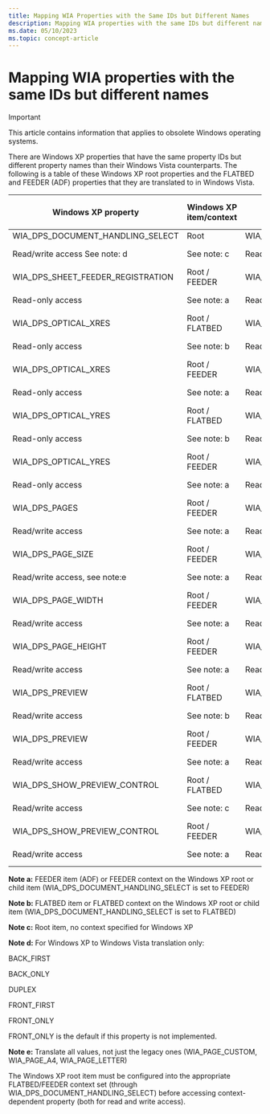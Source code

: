 ```yaml
---
title: Mapping WIA Properties with the Same IDs but Different Names
description: Mapping WIA properties with the same IDs but different names
ms.date: 05/10/2023
ms.topic: concept-article
---
```


# Mapping WIA properties with the same IDs but different names

> [!IMPORTANT]
> This article contains information that applies to obsolete Windows operating systems.

There are Windows XP properties that have the same property IDs but different property names than their Windows Vista counterparts. The following is a table of these Windows XP root properties and the FLATBED and FEEDER (ADF) properties that they are translated to in Windows Vista.

| Windows XP property | Windows XP item/context | Windows Vista property | Windows Vista item |
|--|--|--|--|
| WIA_DPS_DOCUMENT_HANDLING_SELECT | Root | WIA_IPS_DOCUMENT_HANDLING_SELECT | FEEDER |
| Read/write access See note: d | See note: c | Read/write access See note: d | See note: a |
| WIA_DPS_SHEET_FEEDER_REGISTRATION | Root / FEEDER | WIA_IPS_SHEET_FEEDER_REGISTRATION | FEEDER |
| Read-only access | See note: a | Read-only access | See note: a |
| WIA_DPS_OPTICAL_XRES | Root / FLATBED | WIA_IPS_OPTICAL_XRES | FLATBED |
| Read-only access | See note: b | Read-only access | See note: b |
| WIA_DPS_OPTICAL_XRES | Root / FEEDER | WIA_IPS_OPTICAL_XRES | FEEDER |
| Read-only access | See note: a | Read-only access | See note: a |
| WIA_DPS_OPTICAL_YRES | Root / FLATBED | WIA_IPS_OPTICAL_YRES | FLATBED |
| Read-only access | See note: b | Read-only access | See note: b |
| WIA_DPS_OPTICAL_YRES | Root / FEEDER | WIA_IPS_OPTICAL_YRES | FEEDER |
| Read-only access | See note: a | Read-only access | See note: a |
| WIA_DPS_PAGES | Root / FEEDER | WIA_IPS_PAGES | FEEDER |
| Read/write access | See note: a | Read/write access | See note: a |
| WIA_DPS_PAGE_SIZE | Root / FEEDER | WIA_IPS_PAGE_SIZE | FEEDER |
| Read/write access, see note:e | See note: a | Read/write access, see note:e | See note: a |
| WIA_DPS_PAGE_WIDTH | Root / FEEDER | WIA_IPS_PAGE_WIDTH | FEEDER |
| Read/write access | See note: a | Read/write access | See note: a |
| WIA_DPS_PAGE_HEIGHT | Root / FEEDER | WIA_IPS_PAGE_HEIGHT | FEEDER |
| Read/write access | See note: a | Read/write access | See note: a |
| WIA_DPS_PREVIEW | Root / FLATBED | WIA_IPS_PREVIEW | FLATBED |
| Read/write access | See note: b | Read/write access | See note: b |
| WIA_DPS_PREVIEW | Root / FEEDER | WIA_IPS_PREVIEW | FEEDER |
| Read/write access | See note: a | Read/write access | See note: a |
| WIA_DPS_SHOW_PREVIEW_CONTROL | Root / FLATBED | WIA_IPS_SHOW_PREVIEW_CONTROL | FLATBED |
| Read/write access | See note: c | Read/write access | See note: c |
| WIA_DPS_SHOW_PREVIEW_CONTROL | Root / FEEDER | WIA_IPS_SHOW_PREVIEW_CONTROL | FEEDER |
| Read/write access | See note: a | Read/write access | See note: a |

**Note a:**
FEEDER item (ADF) or FEEDER context on the Windows XP root or child item (WIA_DPS_DOCUMENT_HANDLING_SELECT is set to FEEDER)

**Note b:**
FLATBED item or FLATBED context on the Windows XP root or child item (WIA_DPS_DOCUMENT_HANDLING_SELECT is set to FLATBED)

**Note c:**
Root item, no context specified for Windows XP

**Note d:**
For Windows XP to Windows Vista translation only:

BACK_FIRST

BACK_ONLY

DUPLEX

FRONT_FIRST

FRONT_ONLY

FRONT_ONLY is the default if this property is not implemented.

**Note e:**
Translate all values, not just the legacy ones (WIA_PAGE_CUSTOM, WIA_PAGE_A4, WIA_PAGE_LETTER)

The Windows XP root item must be configured into the appropriate FLATBED/FEEDER context set (through WIA_DPS_DOCUMENT_HANDLING_SELECT) before accessing context-dependent property (both for read and write access).

